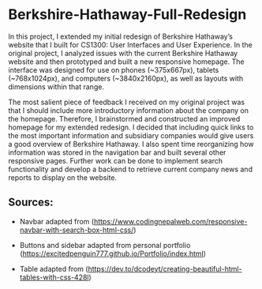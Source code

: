 # Berkshire-Hathaway-Full-Redesign

In this project, I extended my initial redesign of Berkshire Hathaway’s website that I built for CS1300: User Interfaces and User Experience. In the original project, I analyzed issues with the current Berkshire Hathaway website and then prototyped and built a new responsive homepage. The interface was designed for use on phones (~375x667px), tablets (~768x1024px), and computers (~3840x2160px), as well as layouts with dimensions within that range.

The most salient piece of feedback I received on my original project was that I should include more introductory information about the company on the homepage. Therefore, I brainstormed and constructed an improved homepage for my extended redesign. I decided that including quick links to the most important information and subsidiary companies would give users a good overview of Berkshire Hathaway. I also spent time reorganizing how information was stored in the navigation bar and built several other responsive pages. Further work can be done to implement search functionality and develop a backend to retrieve current company news and reports to display on the website.

## Sources:

- Navbar adapted from (https://www.codingnepalweb.com/responsive-navbar-with-search-box-html-css/)

- Buttons and sidebar adapted from personal portfolio (https://excitedpenguin777.github.io/Portfolio/index.html)

- Table adapted from  (https://dev.to/dcodeyt/creating-beautiful-html-tables-with-css-428l)